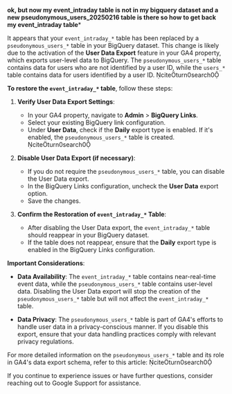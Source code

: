 **ok, but now my event_intraday table is not in my bigquery dataset and a new pseudonymous_users_20250216 table is there so how to get back my event_intraday table***


It appears that your `event_intraday_*` table has been replaced by a `pseudonymous_users_*` table in your BigQuery dataset. This change is likely due to the activation of the **User Data Export** feature in your GA4 property, which exports user-level data to BigQuery. The `pseudonymous_users_*` table contains data for users who are not identified by a user ID, while the `users_*` table contains data for users identified by a user ID. citeturn0search0

**To restore the `event_intraday_*` table**, follow these steps:

1. **Verify User Data Export Settings**:
   - In your GA4 property, navigate to **Admin** > **BigQuery Links**.
   - Select your existing BigQuery link configuration.
   - Under **User Data**, check if the **Daily** export type is enabled. If it's enabled, the `pseudonymous_users_*` table is created. citeturn0search0

2. **Disable User Data Export (if necessary)**:
   - If you do not require the `pseudonymous_users_*` table, you can disable the User Data export.
   - In the BigQuery Links configuration, uncheck the **User Data** export option.
   - Save the changes.

3. **Confirm the Restoration of `event_intraday_*` Table**:
   - After disabling the User Data export, the `event_intraday_*` table should reappear in your BigQuery dataset.
   - If the table does not reappear, ensure that the **Daily** export type is enabled in the BigQuery Links configuration.

**Important Considerations**:

- **Data Availability**: The `event_intraday_*` table contains near-real-time event data, while the `pseudonymous_users_*` table contains user-level data. Disabling the User Data export will stop the creation of the `pseudonymous_users_*` table but will not affect the `event_intraday_*` table.

- **Data Privacy**: The `pseudonymous_users_*` table is part of GA4's efforts to handle user data in a privacy-conscious manner. If you disable this export, ensure that your data handling practices comply with relevant privacy regulations.

For more detailed information on the `pseudonymous_users_*` table and its role in GA4's data export schema, refer to this article: citeturn0search0

If you continue to experience issues or have further questions, consider reaching out to Google Support for assistance. 
